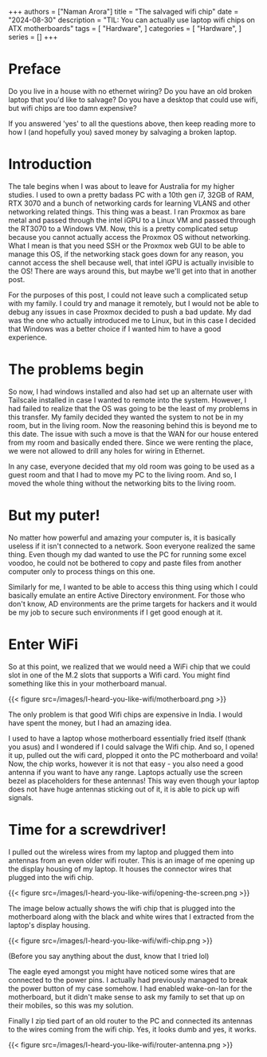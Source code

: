 +++
authors = ["Naman Arora"]
title = "The salvaged wifi chip"
date = "2024-08-30"
description = "TIL: You can actually use laptop wifi chips on ATX motherboards"
tags = [
    "Hardware",
]
categories = [
    "Hardware",
]
series = []
+++


# Preface

Do you live in a house with no ethernet wiring? Do you have an old broken laptop that you'd like to salvage? Do you have a desktop that could use wifi, but wifi chips are too damn expensive?

If you answered 'yes' to all the questions above, then keep reading more to how I (and hopefully you) saved money by salvaging a broken laptop.

# Introduction

The tale begins when I was about to leave for Australia for my higher studies. I used to own a pretty badass PC with a 10th gen i7, 32GB of RAM, RTX 3070 and a bunch of networking cards for learning VLANS and other networking related things. This thing was a beast. I ran Proxmox as bare metal and passed through the intel iGPU to a Linux VM and passed through the RT3070 to a Windows VM. Now, this is a pretty complicated setup because you cannot actually access the Proxmox OS without networking. What I mean is that you need SSH or the Proxmox web GUI to be able to manage this OS, if the networking stack goes down for any reason, you cannot access the shell because well, that intel iGPU is actually invisible to the OS! There are ways around this, but maybe we'll get into that in another post.

For the purposes of this post, I could not leave such a complicated setup with my family. I could try and manage it remotely, but I would not be able to debug any issues in case Proxmox decided to push a bad update. My dad was the one who actually introduced me to Linux, but in this case I decided that Windows was a better choice if I wanted him to have a good experience.

# The problems begin

So now, I had windows installed and also had set up an alternate user with Tailscale installed in case I wanted to remote into the system. However, I had failed to realize that the OS was going to be the least of my problems in this transfer. My family decided they wanted the system to not be in my room, but in the living room. Now the reasoning behind this is beyond me to this date. The issue with such a move is that the WAN for our house entered from my room and basically ended there. Since we were renting the place, we were not allowed to drill any holes for wiring in Ethernet.

In any case, everyone decided that my old room was going to be used as a guest room and that I had to move my PC to the living room. And so, I moved the whole thing without the networking bits to the living room.

# But my puter!

No matter how powerful and amazing your computer is, it is basically useless if it isn't connected to a network. Soon everyone realized the same thing. Even though my dad wanted to use the PC for running some excel voodoo, he could not be bothered to copy and paste files from another computer only to process things on this one.

Similarly for me, I wanted to be able to access this thing using which I could basically emulate an entire Active Directory environment. For those who don't know, AD environments are the prime targets for hackers and it would be my job to secure such environments if I get good enough at it.

# Enter WiFi

So at this point, we realized that we would need a WiFi chip that we could slot in one of the M.2 slots that supports a Wifi card. You might find something like this in your motherboard manual.

{{< figure src=/images/I-heard-you-like-wifi/motherboard.png >}}

The only problem is that good Wifi chips are expensive in India. I would have spent the money, but I had an amazing idea.

I used to have a laptop whose motherboard essentially fried itself (thank you asus) and I wondered if I could salvage the Wifi chip. And so, I opened it up, pulled out the wifi card, plopped it onto the PC motherboard and voila! Now, the chip works, however it is not that easy - you also need a good antenna if you want to have any range. Laptops actually use the screen bezel as placeholders for these antennas! This way even though your laptop does not have huge antennas sticking out of it, it is able to pick up wifi signals.

# Time for a screwdriver!

I pulled out the wireless wires from my laptop and plugged them into antennas from an even older wifi router. This is an image of me opening up the display housing of my laptop. It houses the connector wires that plugged into the wifi chip.

{{< figure src=/images/I-heard-you-like-wifi/opening-the-screen.png >}}


The image below actually shows the wifi chip that is plugged into the motherboard along with the black and white wires that I extracted from the laptop's display housing.

{{< figure src=/images/I-heard-you-like-wifi/wifi-chip.png >}}

(Before you say anything about the dust, know that I tried lol)

The eagle eyed amongst you might have noticed some wires that are connected to the power pins. I actually had previously managed to break the power button of my case somehow. I had enabled wake-on-lan for the motherboard, but it didn't make sense to ask my family to set that up on their mobiles, so this was my solution.

Finally I zip tied part of an old router to the PC and connected its antennas to the wires coming from the wifi chip. Yes, it looks dumb and yes, it works.

{{< figure src=/images/I-heard-you-like-wifi/router-antenna.png >}}